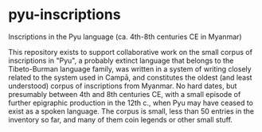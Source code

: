 pyu-inscriptions
================

Inscriptions in the Pyu language (ca. 4th-8th centuries CE in Myanmar)

This repository exists to support collaborative work on the small corpus of inscriptions in "Pyu", a probably extinct language that belongs to the Tibeto-Burman language family, was written in a system of writing closely related to the system used in Campā, and constitutes the oldest (and least understood) corpus of inscriptions from Myanmar. No hard dates, but presumably between 4th and 8th centuries CE, with a small episode of further epigraphic production in the 12th c., when Pyu may have ceased to exist as a spoken language. The corpus is small, less than 50 entries in the inventory so far, and many of them coin legends or other small stuff. 

